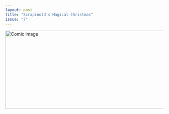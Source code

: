 ```yaml
---
layout: post
title: "Scrapinold's Magical Christmas"
issue: "7"
---
```

<img src="{{ site.url }}/comics/7.png" title="I haven't missed it!  The Spirits have done it all in one night! They can do anything they like!" alt="Comic image" width="778px" height="249px"/>


